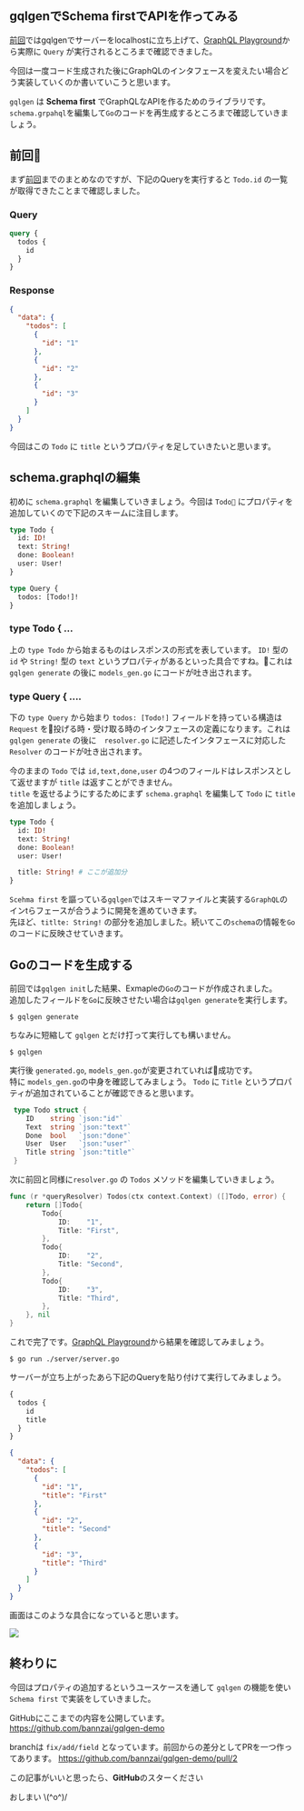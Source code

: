 
## gqlgenでSchema firstでAPIを作ってみる
[前回](https://bannzai.hatenadiary.jp/entry/2018/11/28/025612)ではgqlgenでサーバーをlocalhostに立ち上げて、[GraphQL Playground](https://github.com/prisma/graphql-playground)から実際に `Query` が実行されるところまで確認できました。

今回は一度コード生成された後にGraphQLのインタフェースを変えたい場合どう実装していくのか書いていこうと思います。  

`gqlgen` は **Schema first** でGraphQLなAPIを作るためのライブラリです。  
`schema.grpahql`を編集して`Go`のコードを再生成するところまで確認していきましょう。  


## 前回
まず[前回](https://bannzai.hatenadiary.jp/entry/2018/11/28/025612)までのまとめなのですが、下記のQueryを実行すると `Todo.id` の一覧が取得できたことまで確認しました。

### Query
```graphql
query {
  todos {
    id
  }
}
```

### Response
```json
{
  "data": {
    "todos": [
      {
        "id": "1"
      },
      {
        "id": "2"
      },
      {
        "id": "3"
      }
    ]
  }
}
```

今回はこの `Todo` に `title` というプロパティを足していきたいと思います。  

## schema.graphqlの編集
初めに `schema.graphql` を編集していきましょう。今回は `Todo` にプロパティを追加していくので下記のスキームに注目します。

```graphql
type Todo {
  id: ID!
  text: String!
  done: Boolean!
  user: User!
}

type Query {
  todos: [Todo!]!
}
```

### type Todo { ...
 上の `type Todo` から始まるものはレスポンスの形式を表しています。 `ID!` 型の `id` や `String!` 型の `text` というプロパティがあるといった具合ですね。これは `gqlgen generate` の後に `models_gen.go` にコードが吐き出されます。

 ### type Query { ....
下の `type Query` から始まり `todos: [Todo!]` フィールドを持っている構造は `Request` を投げる時・受け取る時のインタフェースの定義になります。これは `gqlgen generate` の後に　`resolver.go` に記述したインタフェースに対応した `Resolver` のコードが吐き出されます。  


今のままの `Todo` では `id,text,done,user` の4つのフィールドはレスポンスとして返せますが `title` は返すことができません。  
`title` を返せるようにするためにまず `schema.graphql` を編集して `Todo` に `title` を追加しましょう。  

```graphql  
type Todo {
  id: ID!
  text: String!
  done: Boolean!
  user: User!

  title: String! # ここが追加分
}
```

`Scehma first` を謳っている`gqlgen`ではスキーマファイルと実装する`GraphQL`のインtらフェースが合うように開発を進めていきます。  
先ほど、`titlte: String!` の部分を追加しました。続いてこの`schema`の情報を`Go` のコードに反映させていきます。

## Goのコードを生成する
前回では`gqlgen init`した結果、Exmapleの`Go`のコードが作成されました。   
追加したフィールドを`Go`に反映させたい場合は`gqlgen generate`を実行します。

```shell
$ gqlgen generate
```

ちなみに短縮して `gqlgen` とだけ打って実行しても構いません。  

```shell
$ gqlgen
```

実行後 `generated.go`, `models_gen.go`が変更されていれば成功です。   
特に `models_gen.go`の中身を確認してみましょう。 `Todo` に `Title` というプロパティが追加されていることが確認できると思います。  

```Go
 type Todo struct {
	ID    string `json:"id"`
	Text  string `json:"text"`
	Done  bool   `json:"done"`
	User  User   `json:"user"`
	Title string `json:"title"`
 }
```

次に前回と同様に`resolver.go` の `Todos` メソッドを編集していきましょう。  

```Go
func (r *queryResolver) Todos(ctx context.Context) ([]Todo, error) {
	return []Todo{
		Todo{
			ID:    "1",
			Title: "First",
		},
		Todo{
			ID:    "2",
			Title: "Second",
		},
		Todo{
			ID:    "3",
			Title: "Third",
		},
	}, nil
}
```

これで完了です。[GraphQL Playground](https://github.com/prisma/graphql-playground)から結果を確認してみましょう。  

```
$ go run ./server/server.go
```

サーバーが立ち上がったあら下記のQueryを貼り付けて実行してみましょう。

```graphql
{
  todos {
    id
    title
  }
}
```

```json
{
  "data": {
    "todos": [
      {
        "id": "1",
        "title": "First"
      },
      {
        "id": "2",
        "title": "Second"
      },
      {
        "id": "3",
        "title": "Third"
      }
    ]
  }
}
```

画面はこのような具合になっていると思います。

<img src="https://user-images.githubusercontent.com/10897361/49340575-0e8cec80-f685-11e8-9cde-2f706c5a59d6.png" />

## 終わりに
今回はプロパティの追加するというユースケースを通して `gqlgen` の機能を使い `Schema first` で実装をしていきました。

GitHubにここまでの内容を公開しています。  
https://github.com/bannzai/gqlgen-demo  

branchは `fix/add/field` となっています。前回からの差分としてPRを一つ作ってあります。
https://github.com/bannzai/gqlgen-demo/pull/2

この記事がいいと思ったら、**GitHub**のスターください

おしまい \\(^o^)/

